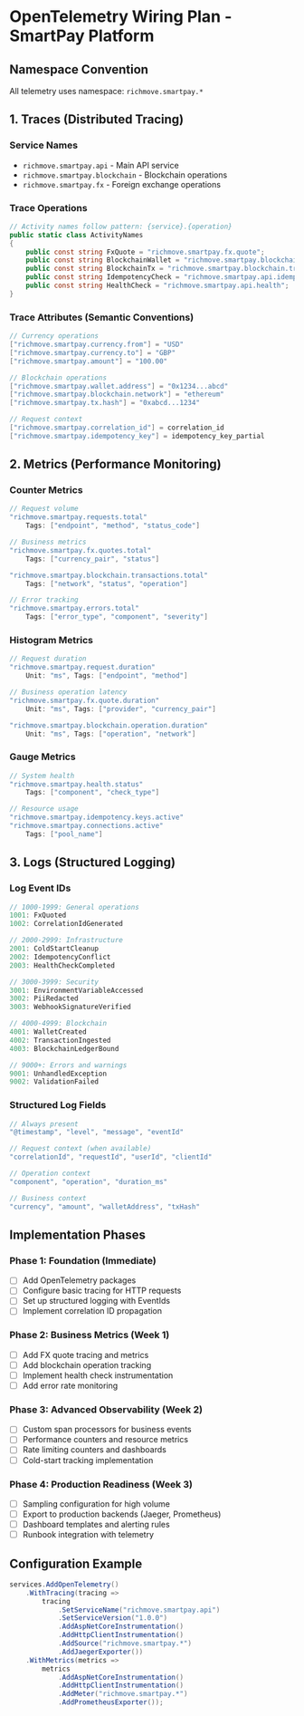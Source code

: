 # OpenTelemetry Wiring Plan - SmartPay Platform

## Namespace Convention
All telemetry uses namespace: `richmove.smartpay.*`

## 1. Traces (Distributed Tracing)

### Service Names
- `richmove.smartpay.api` - Main API service
- `richmove.smartpay.blockchain` - Blockchain operations
- `richmove.smartpay.fx` - Foreign exchange operations

### Trace Operations
```csharp
// Activity names follow pattern: {service}.{operation}
public static class ActivityNames
{
    public const string FxQuote = "richmove.smartpay.fx.quote";
    public const string BlockchainWallet = "richmove.smartpay.blockchain.wallet";
    public const string BlockchainTx = "richmove.smartpay.blockchain.transaction";
    public const string IdempotencyCheck = "richmove.smartpay.api.idempotency";
    public const string HealthCheck = "richmove.smartpay.api.health";
}
```

### Trace Attributes (Semantic Conventions)
```csharp
// Currency operations
["richmove.smartpay.currency.from"] = "USD"
["richmove.smartpay.currency.to"] = "GBP"
["richmove.smartpay.amount"] = "100.00"

// Blockchain operations
["richmove.smartpay.wallet.address"] = "0x1234...abcd"
["richmove.smartpay.blockchain.network"] = "ethereum"
["richmove.smartpay.tx.hash"] = "0xabcd...1234"

// Request context
["richmove.smartpay.correlation_id"] = correlation_id
["richmove.smartpay.idempotency_key"] = idempotency_key_partial
```

## 2. Metrics (Performance Monitoring)

### Counter Metrics
```csharp
// Request volume
"richmove.smartpay.requests.total"
    Tags: ["endpoint", "method", "status_code"]

// Business metrics
"richmove.smartpay.fx.quotes.total"
    Tags: ["currency_pair", "status"]

"richmove.smartpay.blockchain.transactions.total"
    Tags: ["network", "status", "operation"]

// Error tracking
"richmove.smartpay.errors.total"
    Tags: ["error_type", "component", "severity"]
```

### Histogram Metrics
```csharp
// Request duration
"richmove.smartpay.request.duration"
    Unit: "ms", Tags: ["endpoint", "method"]

// Business operation latency
"richmove.smartpay.fx.quote.duration"
    Unit: "ms", Tags: ["provider", "currency_pair"]

"richmove.smartpay.blockchain.operation.duration"
    Unit: "ms", Tags: ["operation", "network"]
```

### Gauge Metrics
```csharp
// System health
"richmove.smartpay.health.status"
    Tags: ["component", "check_type"]

// Resource usage
"richmove.smartpay.idempotency.keys.active"
"richmove.smartpay.connections.active"
    Tags: ["pool_name"]
```

## 3. Logs (Structured Logging)

### Log Event IDs
```csharp
// 1000-1999: General operations
1001: FxQuoted
1002: CorrelationIdGenerated

// 2000-2999: Infrastructure
2001: ColdStartCleanup
2002: IdempotencyConflict
2003: HealthCheckCompleted

// 3000-3999: Security
3001: EnvironmentVariableAccessed
3002: PiiRedacted
3003: WebhookSignatureVerified

// 4000-4999: Blockchain
4001: WalletCreated
4002: TransactionIngested
4003: BlockchainLedgerBound

// 9000+: Errors and warnings
9001: UnhandledException
9002: ValidationFailed
```

### Structured Log Fields
```csharp
// Always present
"@timestamp", "level", "message", "eventId"

// Request context (when available)
"correlationId", "requestId", "userId", "clientId"

// Operation context
"component", "operation", "duration_ms"

// Business context
"currency", "amount", "walletAddress", "txHash"
```

## Implementation Phases

### Phase 1: Foundation (Immediate)
- [ ] Add OpenTelemetry packages
- [ ] Configure basic tracing for HTTP requests
- [ ] Set up structured logging with EventIds
- [ ] Implement correlation ID propagation

### Phase 2: Business Metrics (Week 1)
- [ ] Add FX quote tracing and metrics
- [ ] Add blockchain operation tracking
- [ ] Implement health check instrumentation
- [ ] Add error rate monitoring

### Phase 3: Advanced Observability (Week 2)
- [ ] Custom span processors for business events
- [ ] Performance counters and resource metrics
- [ ] Rate limiting counters and dashboards
- [ ] Cold-start tracking implementation

### Phase 4: Production Readiness (Week 3)
- [ ] Sampling configuration for high volume
- [ ] Export to production backends (Jaeger, Prometheus)
- [ ] Dashboard templates and alerting rules
- [ ] Runbook integration with telemetry

## Configuration Example

```csharp
services.AddOpenTelemetry()
    .WithTracing(tracing =>
        tracing
            .SetServiceName("richmove.smartpay.api")
            .SetServiceVersion("1.0.0")
            .AddAspNetCoreInstrumentation()
            .AddHttpClientInstrumentation()
            .AddSource("richmove.smartpay.*")
            .AddJaegerExporter())
    .WithMetrics(metrics =>
        metrics
            .AddAspNetCoreInstrumentation()
            .AddHttpClientInstrumentation()
            .AddMeter("richmove.smartpay.*")
            .AddPrometheusExporter());
```